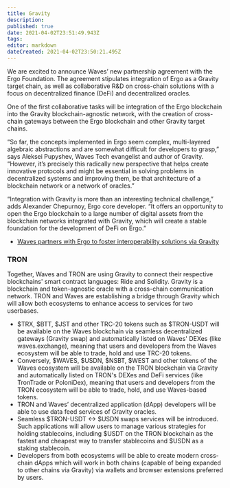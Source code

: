 ```yaml
---
title: Gravity
description: 
published: true
date: 2021-04-02T23:51:49.943Z
tags: 
editor: markdown
dateCreated: 2021-04-02T23:50:21.495Z
---
```


We are excited to announce Waves’ new partnership agreement with the Ergo Foundation. The agreement stipulates integration of Ergo as a Gravity target chain, as well as collaborative R&D on cross-chain solutions with a focus on decentralized finance (DeFi) and decentralized oracles.

One of the first collaborative tasks will be integration of the Ergo blockchain into the Gravity blockchain-agnostic network, with the creation of cross-chain gateways between the Ergo blockchain and other Gravity target chains.


“So far, the concepts implemented in Ergo seem complex, multi-layered algebraic abstractions and are somewhat difficult for developers to grasp,” says Aleksei Pupyshev, Waves Tech evangelist and author of Gravity. “However, it’s precisely this radically new perspective that helps create innovative protocols and might be essential in solving problems in decentralized systems and improving them, be that architecture of a blockchain network or a network of oracles.”

“Integration with Gravity is more than an interesting technical challenge,” adds Alexander Chepurnoy, Ergo core developer. “It offers an opportunity to open the Ergo blockchain to a large number of digital assets from the blockchain networks integrated with Gravity, which will create a stable foundation for the development of DeFi on Ergo.”

  - [Waves partners with Ergo to foster interoperability solutions via Gravity](https://medium.com/wavesprotocol/waves-partners-with-ergo-to-foster-interoperability-solutions-via-gravity-e184bca91d71)

### TRON

Together, Waves and TRON are using Gravity to connect their respective blockchains' smart contract languages: Ride and Solidity. Gravity is a blockchain and token-agnostic oracle with a cross-chain communication network. TRON and Waves are establishing a bridge through Gravity which will allow both ecosystems to enhance access to services for two userbases. 
 
 
- $TRX, $BTT, $JST and other TRC-20 tokens such as $TRON-USDT will be available on the Waves blockchain via seamless decentralized gateways (Gravity swap) and automatically listed on Waves' DEXes (like waves.exchange), meaning that users and developers from the Waves ecosystem will be able to trade, hold and use TRC-20 tokens.
- Conversely, $WAVES, $USDN, $NSBT, $WEST and other tokens of the Waves ecosystem will be available on the TRON blockchain via Gravity and automatically listed on TRON's DEXes and DeFi services (like TronTrade or PoloniDex), meaning that users and developers from the TRON ecosystem will be able to trade, hold, and use Waves-based tokens.
- TRON and Waves’ decentralized application (dApp) developers will be able to use data feed services of Gravity oracles.
- Seamless $TRON-USDT <-> $USDN swaps services will be introduced. Such applications will allow users to manage various strategies for holding stablecoins, including $USDT on the TRON blockchain as the fastest and cheapest way to transfer stablecoins and $USDN as a staking stablecoin.
- Developers from both ecosystems will be able to create modern cross-chain dApps which will work in both chains (capable of being expanded to other chains via Gravity) via wallets and browser extensions preferred by users.
